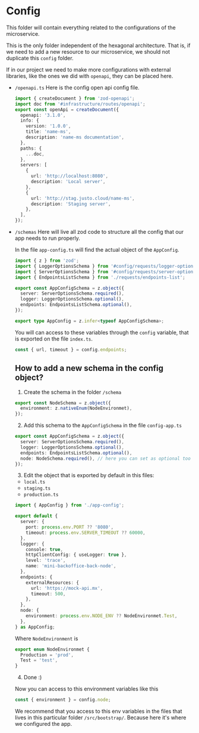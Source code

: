 # Config

This folder will contain everything related to the configurations of the microservice.

This is the only folder independent of the hexagonal architecture. That is, if we need to add a new resource to our microservice, we should not duplicate this `config` folder.

If in our project we need to make more configurations with external libraries, like the ones we did with `openapi`, they can be placed here.

- `/openapi.ts`
  Here is the config open api config file.

  ```ts
  import { createDocument } from 'zod-openapi';
  import doc from '#infrastructure/routes/openapi';
  export const openApi = createDocument({
    openapi: '3.1.0',
    info: {
      version: '1.0.0',
      title: 'name-ms',
      description: 'name-ms documentation',
    },
    paths: {
      ...doc,
    },
    servers: [
      {
        url: 'http://localhost:8080',
        description: 'Local server',
      },
      {
        url: 'http://stag.justo.cloud/name-ms',
        description: 'Staging server',
      },
    ],
  });
  ```

- `/schemas`
  Here will live all zod code to structure all the config that our app needs to run properly.

  In the file `app-config.ts` will find the actual object of the `AppConfig`.

  ```ts
  import { z } from 'zod';
  import { LoggerOptionsSchema } from '#config/requests/logger-options';
  import { ServerOptionsSchema } from '#config/requests/server-options';
  import { EndpointsListSchema } from './requests/endpoints-list';

  export const AppConfigSchema = z.object({
    server: ServerOptionsSchema.required(),
    logger: LoggerOptionsSchema.optional(),
    endpoints: EndpointsListSchema.optional(),
  });

  export type AppConfig = z.infer<typeof AppConfigSchema>;
  ```

  You will can access to these variables through the `config` variable, that is exported on the file `index.ts`.

  ```ts
  const { url, timeout } = config.endpoints;
  ```

  ## How to add a new schema in the config object?

  1. Create the schema in the folder `/schema`

  ```ts
  export const NodeSchema = z.object({
    environment: z.nativeEnum(NodeEnvironmet),
  });
  ```

  2. Add this schema to the `AppConfigSchema` in the file `config-app.ts`

  ```ts
  export const AppConfigSchema = z.object({
    server: ServerOptionsSchema.required(),
    logger: LoggerOptionsSchema.optional(),
    endpoints: EndpointsListSchema.optional(),
    node: NodeSchema.required(), // here you can set as optional too
  });
  ```

  3. Edit the object that is exported by default in this files:

  - `local.ts`
  - `staging.ts`
  - `production.ts`

  ```ts
  import { AppConfig } from './app-config';

  export default {
    server: {
      port: process.env.PORT ?? '8080',
      timeout: process.env.SERVER_TIMEOUT ?? 60000,
    },
    logger: {
      console: true,
      httpClientConfig: { useLogger: true },
      level: 'trace',
      name: 'mini-backoffice-back-node',
    },
    endpoints: {
      externalResources: {
        url: 'https://mock-api.mx',
        timeout: 500,
      },
    },
    node: {
      environment: process.env.NODE_ENV ?? NodeEnvironmet.Test,
    },
  } as AppConfig;
  ```

  Where `NodeEnvironment` is

  ```ts
  export enum NodeEnvironmet {
    Production = 'prod',
    Test = 'test',
  }
  ```

  4. Done :)

  Now you can access to this environment variables like this

  ```ts
  const { environment } = config.node;
  ```

  We recommend that you access to this env variables in the files that lives in this particular folder `/src/bootstrap/`. Because here it's where we configured the app.
